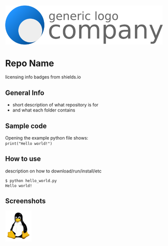 [![Example Logo](images/Example_Logo.png)](example.com)

# Repo Name
 licensing info badges from shields.io

## General Info
* short description of what repository is for
* and what each folder contains

## Sample code
Opening the example python file shows:  
`print("Hello world!")`

## How to use
description on how to download/run/install/etc

    $ python hello_world.py
    Hello world!  

## Screenshots
<img src="images/Tux.png" alt="Linux Logo" height="100">

